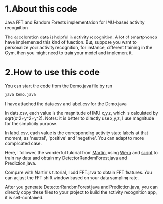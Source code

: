 # 1.About this code
Java FFT and Random Forests implementation for IMU-based activity recognition

The acceleration data is helpful in activity recognition. A lot of smartphones have implemented this kind of function. But, suppose you want to personalize your activity recognition, for instance, different training in the Gym, then you might need to train your model and implement it.


# 2.How to use this code
You can start the code from the Demo.java file by run
```
java Demo.java
```
I have attached the data.csv and label.csv for the Demo.java.

In data.csv, each value is the magnitude of IMU x,y,z, which is calculated by sqrt(x^2+y^2+y^2). 
Notes: it is better to directly use x,y,z, I use magnitude for the simplicity purpose.

In label.csv, each value is the corresponding activity state labels at that moment, as 'neutral', 'positive' and 'negetive'.
You can adapt to more complicated case.

Here, I followed the wonderful tutorial from [Martin](http://pielot.org/tag/randomforest/), using [Weka](https://www.cs.waikato.ac.nz/ml/weka/) and [script](https://github.com/mpielot/androidrf) to train my data and obtain my DetectorRandomForest.java and Prediction.java.

Compare with Martin's tutorial, I add FFT.java to obtain FFT features. You can adjust the FFT shift window based on your data sampling rate.

After you generate DetectorRandomForest.java and Prediction.java, you can directly copy these files to your project to build the activity recognition app, it is self-contained.
